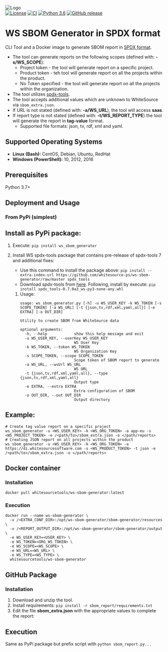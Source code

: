 ![Logo](https://whitesource-resources.s3.amazonaws.com/ws-sig-images/Whitesource_Logo_178x44.png)  
[![License](https://img.shields.io/badge/License-Apache%202.0-yellowgreen.svg)](https://opensource.org/licenses/Apache-2.0)
[![CI](https://github.com/whitesource-ps/ws-sbom-generator/actions/workflows/ci.yml/badge.svg)](https://github.com/whitesource-ps/ws-sbom-generator/actions/workflows/ci.yml)
[![Python 3.6](https://upload.wikimedia.org/wikipedia/commons/thumb/8/8c/Blue_Python_3.6%2B_Shield_Badge.svg/86px-Blue_Python_3.6%2B_Shield_Badge.svg.png)](https://www.python.org/downloads/release/python-360/)
[![GitHub release](https://img.shields.io/github/v/release/whitesource-ps/ws-sbom-generator)](https://github.com/whitesource-ps/ws-sbom-generator/releases/latest)  

# WS SBOM Generator in SPDX format 
CLI Tool and a Docker image to generate SBOM report in [SPDX format](https://spdx.org).
* The tool can generate reports on the following scopes (defined with: **-s/WS_SCOPE**):
  * Project token - the tool will generate report on a specific project.
  * Product token - teh tool will generate report on all the projects within the product.
  * No Token specified - the tool will generate report on all the projects within the organization.
* The tool utilizes [spdx-tools](https://github.com/spdx/tools).
* The tool accepts additional values which are unknown to WhiteSource via `sbom_extra.json`.
* If URL is not stated (defined with: **-a/WS_URL**), the tool will access **saas**.
* If report type is not stated (defined with: **-t/WS_REPORT_TYPE**) the tool will generate the report in **tag-value** format.  
  * Supported file formats: json, tv, rdf, xml and yaml.
## Supported Operating Systems
- **Linux (Bash):**	CentOS, Debian, Ubuntu, RedHat
- **Windows (PowerShell):**	10, 2012, 2016
## Prerequisites
Python 3.7+
## Deployment and Usage
### From PyPi (simplest)

## Install as PyPi package:
1. Execute: `pip install ws_sbom_generator`
2. Install WS spdx-tools package that contains pre-release of spdx-tools 7 and additional fixes:
    * Use this command to install the package above: `pip install --extra-index-url https://github.com/whitesource-ps/ws-sbom-generator/raw/master spdx_tools`
    * Download spdx-tools from [here](https://github.com/whitesource-ps/ws-sbom-generator/blob/master/spdx_tools-0.7.0a3_ws-py3-none-any.whl). Following, install by execute: `pip install spdx_tools-0.7.0a3_ws-py3-none-any.whl` 
   
   1. Usage:
       ```shell
       usage: ws_sbom_generator.py [-h] -u WS_USER_KEY -k WS_TOKEN [-s SCOPE_TOKEN] [-a WS_URL] [-t {json,tv,rdf,xml,yaml,all}] [-e EXTRA] [-o OUT_DIR]
    
       Utility to create SBOM from WhiteSource data
    
       optional arguments:
         -h, --help            show this help message and exit
         -u WS_USER_KEY, --userKey WS_USER_KEY
                               WS User Key
         -k WS_TOKEN, --token WS_TOKEN
                               WS Organization Key
         -s SCOPE_TOKEN, --scope SCOPE_TOKEN
                               Scope token of SBOM report to generate
         -a WS_URL, --wsUrl WS_URL
                               WS URL
         -t {json,tv,rdf,xml,yaml,all}, --type {json,tv,rdf,xml,yaml,all}
                               Output type
         -e EXTRA, --extra EXTRA
                               Extra configuration of SBOM
         -o OUT_DIR, --out OUT_DIR
                               Output directory
       ```

## Example:
```shell
# Create tag value report on a specific project 
ws_sbom_generator -u <WS_USER_KEY> -k <WS_ORG_TOKEN> -a app-eu -s <WS_PROJECT_TOKEN> -e /<path/to>/sbom_extra.json -o </path/reports>
# Creating JSON report on all projects within the product 
ws_sbom_generator -u <WS_USER_KEY> -k <WS_ORG_TOKEN> -a https://di.whitesourcesoftware.com -s <WS_PRODUCT_TOKEN> -t json -e /<path/to>/sbom_extra.json -o </path/reports>
```

## Docker container
### Installation 
```shell
docker pull whitesourcetools/ws-sbom-generator:latest 
 ```
### Execution
```shell
docker run --name ws-sbom-generator \ 
  -v /<EXTRA_CONF_DIR>:/opt/ws-sbom-generator/sbom-generator/resources \ 
  -v /<REPORT_OUTPUT_DIR>:/opt/ws-sbom-generator/sbom-generator/output \
  -e WS_USER_KEY=<USER_KEY> \ 
  -e WS_TOKEN=<ORG_WS_TOKEN> \
  -e WS_SCOPE=<WS_SCOPE> \
  -e WS_URL=<WS_URL> \
  -e WS_TYPE=<WS_TYPE> \
  whitesourcetools/ws-sbom-generator 
````
## GitHub Package
### Installation 
1. Download and unzip the tool.
2. Install requirements: `pip install -r sbom_report/requirements.txt`
3. Edit the file **sbom_extra.json** with the appropriate values to complete the report:

## Execution
Same as PyPi package but prefix script with `python sbom_report.py...`